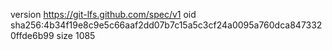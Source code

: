 version https://git-lfs.github.com/spec/v1
oid sha256:4b34f19e8c9e5c66aaf2dd07b7c15a5c3cf24a0095a760dca8473320ffde6b99
size 1085
